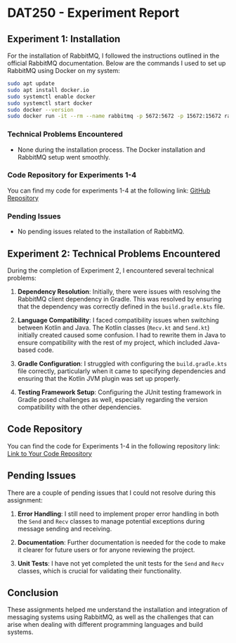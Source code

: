 # DAT250 - Experiment Report

## Experiment 1: Installation

For the installation of RabbitMQ, I followed the instructions outlined in the official RabbitMQ documentation. Below are the commands I used to set up RabbitMQ using Docker on my system:

```bash
sudo apt update
sudo apt install docker.io
sudo systemctl enable docker
sudo systemctl start docker
sudo docker --version
sudo docker run -it --rm --name rabbitmq -p 5672:5672 -p 15672:15672 rabbitmq:4.0-management
```

### Technical Problems Encountered
- None during the installation process. The Docker installation and RabbitMQ setup went smoothly.

### Code Repository for Experiments 1-4
You can find my code for experiments 1-4 at the following link: [GitHub Repository](https://github.com/yourusername/repository)

### Pending Issues
- No pending issues related to the installation of RabbitMQ.


## Experiment 2: Technical Problems Encountered

During the completion of Experiment 2, I encountered several technical problems:

1. **Dependency Resolution**: Initially, there were issues with resolving the RabbitMQ client dependency in Gradle. This was resolved by ensuring that the dependency was correctly defined in the `build.gradle.kts` file.

2. **Language Compatibility**: I faced compatibility issues when switching between Kotlin and Java. The Kotlin classes (`Recv.kt` and `Send.kt`) initially created caused some confusion. I had to rewrite them in Java to ensure compatibility with the rest of my project, which included Java-based code.

3. **Gradle Configuration**: I struggled with configuring the `build.gradle.kts` file correctly, particularly when it came to specifying dependencies and ensuring that the Kotlin JVM plugin was set up properly. 

4. **Testing Framework Setup**: Configuring the JUnit testing framework in Gradle posed challenges as well, especially regarding the version compatibility with the other dependencies.

## Code Repository

You can find the code for Experiments 1-4 in the following repository link:
[Link to Your Code Repository](URL_OF_YOUR_REPOSITORY)

## Pending Issues

There are a couple of pending issues that I could not resolve during this assignment:

1. **Error Handling**: I still need to implement proper error handling in both the `Send` and `Recv` classes to manage potential exceptions during message sending and receiving.

2. **Documentation**: Further documentation is needed for the code to make it clearer for future users or for anyone reviewing the project.

3. **Unit Tests**: I have not yet completed the unit tests for the `Send` and `Recv` classes, which is crucial for validating their functionality.

## Conclusion

These assignments helped me understand the installation and integration of messaging systems using RabbitMQ, as well as the challenges that can arise when dealing with different programming languages and build systems.

